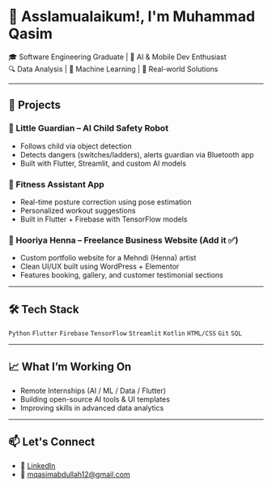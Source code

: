 # 👋 Asslamualaikum!, I'm Muhammad Qasim

🎓 Software Engineering Graduate | 🤖 AI & Mobile Dev Enthusiast  
🔍 Data Analysis | 🧠 Machine Learning | 🎯 Real-world Solutions

---

## 💼 Projects 

### 🔹 Little Guardian – AI Child Safety Robot
- Follows child via object detection
- Detects dangers (switches/ladders), alerts guardian via Bluetooth app
- Built with Flutter, Streamlit, and custom AI models

### 🔹 Fitness Assistant App
- Real-time posture correction using pose estimation
- Personalized workout suggestions
- Built in Flutter + Firebase with TensorFlow models

### 🔹 Hooriya Henna – Freelance Business Website (Add it ✅)
- Custom portfolio website for a Mehndi (Henna) artist
- Clean UI/UX built using WordPress + Elementor
- Features booking, gallery, and customer testimonial sections

---

## 🛠️ Tech Stack
`Python` `Flutter` `Firebase` `TensorFlow` `Streamlit` `Kotlin` `HTML/CSS` `Git` `SQL`

---

## 📈 What I’m Working On
- Remote Internships (AI / ML / Data / Flutter)
- Building open-source AI tools & UI templates
- Improving skills in advanced data analytics

---

## 📫 Let's Connect
- 🔗 [LinkedIn](https://www.linkedin.com/in/muhammad-qasim-891833250/)
- 📧 mqasimabdullah12@gmail.com
